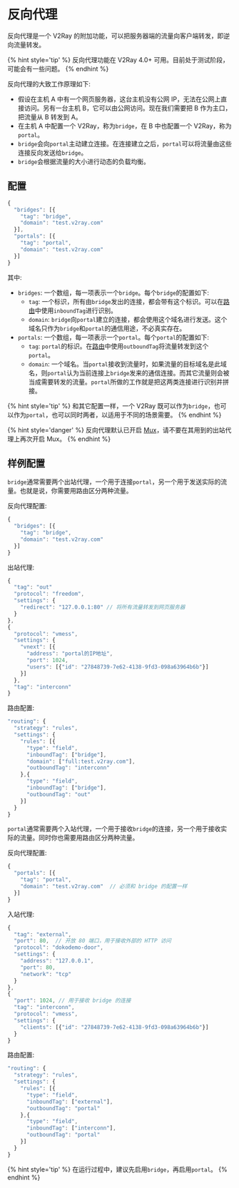 # 反向代理

反向代理是一个 V2Ray 的附加功能，可以把服务器端的流量向客户端转发，即逆向流量转发。

{% hint style='tip' %}
反向代理功能在 V2Ray 4.0+ 可用。目前处于测试阶段，可能会有一些问题。
{% endhint %}

反向代理的大致工作原理如下:

* 假设在主机 A 中有一个网页服务器，这台主机没有公网 IP，无法在公网上直接访问。另有一台主机 B，它可以由公网访问。现在我们需要把 B 作为主口，把流量从 B 转发到 A。
* 在主机 A 中配置一个 V2Ray，称为`bridge`，在 B 中也配置一个 V2Ray，称为`portal`。
* `bridge`会向`portal`主动建立连接。在连接建立之后，`portal`可以将流量由这些连接反向发送给`bridge`。
* `bridge`会根据流量的大小进行动态的负载均衡。

## 配置

```javascript
{
  "bridges": [{
    "tag": "bridge",
    "domain": "test.v2ray.com"
  }],
  "portals": [{
    "tag": "portal",
    "domain": "test.v2ray.com"
  }]
}
```

其中:

* `bridges`: 一个数组，每一项表示一个`bridge`。每个`bridge`的配置如下:
  * `tag`: 一个标识，所有由`bridge`发出的连接，都会带有这个标识。可以在[路由](03_routing.md)中使用`inboundTag`进行识别。
  * `domain`: `bridge`向`portal`建立的连接，都会使用这个域名进行发送。这个域名只作为`bridge`和`portal`的通信用途，不必真实存在。
* `portals`: 一个数组，每一项表示一个`portal`。每个`portal`的配置如下:
  * `tag`: `portal`的标识。在[路由](03_routing.md)中使用`outboundTag`将流量转发到这个`portal`。
  * `domain`: 一个域名。当`portal`接收到流量时，如果流量的目标域名是此域名，则`portal`认为当前连接上`bridge`发来的通信连接。而其它流量则会被当成需要转发的流量。`portal`所做的工作就是把这两类连接进行识别并拼接。

{% hint style='tip' %}
和其它配置一样，一个 V2Ray 既可以作为`bridge`，也可以作为`portal`，也可以同时两者，以适用于不同的场景需要。
{% endhint %}

{% hint style='danger' %}
反向代理默认已开启 [Mux](mux.md)，请不要在其用到的出站代理上再次开启 Mux。
{% endhint %}

## 样例配置

`bridge`通常需要两个出站代理，一个用于连接`portal`，另一个用于发送实际的流量。也就是说，你需要用路由区分两种流量。

反向代理配置:

```javascript
{
  "bridges": [{
    "tag": "bridge",
    "domain": "test.v2ray.com"
  }]
}
```

出站代理:

```javascript
{
  "tag": "out"
  "protocol": "freedom",
  "settings": {
    "redirect": "127.0.0.1:80" // 将所有流量转发到网页服务器
  }
},
{
  "protocol": "vmess",
  "settings": {
    "vnext": [{
      "address": "portal的IP地址",
      "port": 1024,
      "users": [{"id": "27848739-7e62-4138-9fd3-098a63964b6b"}]
    }]
  },
  "tag": "interconn"
}
```

路由配置:

```javascript
"routing": {
  "strategy": "rules",
  "settings": {
    "rules": [{
      "type": "field",
      "inboundTag": ["bridge"],
      "domain": ["full:test.v2ray.com"],
      "outboundTag": "interconn"
    },{
      "type": "field",
      "inboundTag": ["bridge"],
      "outboundTag": "out"
    }]
  }
}
```

`portal`通常需要两个入站代理，一个用于接收`bridge`的连接，另一个用于接收实际的流量。同时你也需要用路由区分两种流量。

反向代理配置:

```javascript
{
  "portals": [{
    "tag": "portal",
    "domain": "test.v2ray.com"  // 必须和 bridge 的配置一样
  }]
}
```

入站代理:

```javascript
{
  "tag": "external",
  "port": 80,  // 开放 80 端口，用于接收外部的 HTTP 访问
  "protocol": "dokodemo-door",
  "settings": {
    "address": "127.0.0.1",
    "port": 80,
    "network": "tcp"
  }
},
{
  "port": 1024, // 用于接收 bridge 的连接
  "tag": "interconn",
  "protocol": "vmess",
  "settings": {
    "clients": [{"id": "27848739-7e62-4138-9fd3-098a63964b6b"}]
  }
}
```

路由配置:

```javascript
"routing": {
  "strategy": "rules",
  "settings": {
    "rules": [{
      "type": "field",
      "inboundTag": ["external"],
      "outboundTag": "portal"
    },{
      "type": "field",
      "inboundTag": ["interconn"],
      "outboundTag": "portal"
    }]
  }
}
```

{% hint style='tip' %}
在运行过程中，建议先启用`bridge`，再启用`portal`。
{% endhint %}
